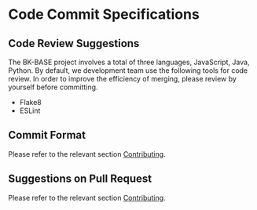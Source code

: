 # Code Commit Specifications

## Code Review Suggestions

The BK-BASE project involves a total of three languages, JavaScript, Java, Python. By default, we development team use the following tools for code review. In order to improve the efficiency of merging, please review by yourself before committing.

- Flake8
- ESLint

## Commit Format

Please refer to the relevant section [Contributing](../overview/CONTRIBUTING_EN.md).


## Suggestions on Pull Request

Please refer to the relevant section [Contributing](../overview/CONTRIBUTING_EN.md).


